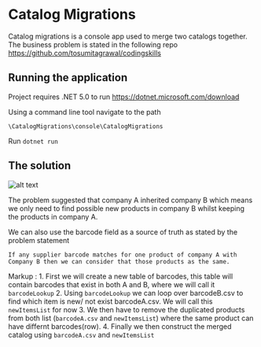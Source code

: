 # Catalog Migrations

Catalog migrations is a console app used to merge two catalogs together. The business problem is stated in the following repo https://github.com/tosumitagrawal/codingskills 

## Running the application

Project requires .NET 5.0 to run 
https://dotnet.microsoft.com/download

Using a command line tool navigate to the path
```
\CatalogMigrations\console\CatalogMigrations 
```
Run `dotnet run`

## The solution
![alt text](https://drive.google.com/uc?id=1EIg0OEIx1jz1414gqlHZ0yrxFuLtqRsO)

The problem suggested that company A inherited company B which means we only need to find possible new products in company B whilst keeping the products in company A.

We can also use the barcode field as a source of truth as stated by the problem statement
```
If any supplier barcode matches for one product of company A with Company B then we can consider that those products as the same.
```

 Markup : 1. First we will create a new table of barcodes, this table will contain barcodes that exist in both A and B, where we will call it ```barcodeLookup```
          2. Using ```barcodeLookup``` we can loop over barcodeB.csv to find which item is new/ not exist barcodeA.csv. We will call this ```newItemsList``` for now 
          3. We then have to remove the duplicated products from both list (```barcodeA.csv``` and ```newItemsList```) where the same product can have differnt barcodes(row).
          4. Finally we then construct the merged catalog using ```barcodeA.csv``` and ```newItemsList```
